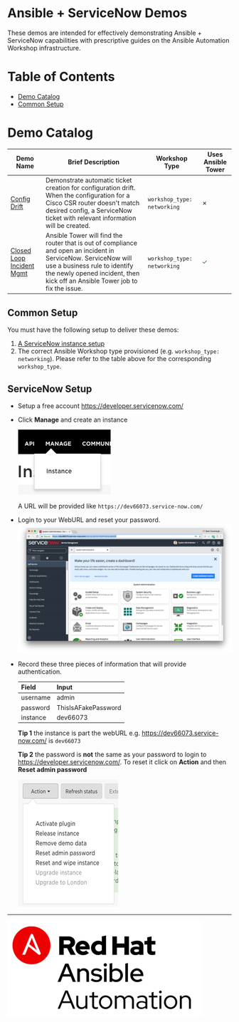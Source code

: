 # Ansible + ServiceNow Demos

These demos are intended for effectively demonstrating Ansible + ServiceNow capabilities with prescriptive guides on the Ansible Automation Workshop infrastructure.

# Table of Contents

- [Demo Catalog](#demo_catalog)
- [Common Setup](#common_setup)

# Demo Catalog

| Demo Name   | Brief Description  | Workshop Type | Uses Ansible Tower |
|---|---|---|---|
| [Config Drift](1-config-drift)  | Demonstrate automatic ticket creation for configuration drift.  When the configuration for a Cisco CSR router doesn't match desired config, a ServiceNow ticket with relevant information will be created. | `workshop_type: networking`  | ✗ |
| [Closed Loop Incident Mgmt](2-closed-loop-incident-mgmt)   | Ansible Tower will find the router that is out of compliance and open an incident in ServiceNow.  ServiceNow will use a business rule to identify the newly opened incident, then kick off an Ansible Tower job to fix the issue. | `workshop_type: networking`  | <font color="green">✓</font> |

## Common Setup

You must have the following setup to deliver these demos:

1. [A ServiceNow instance setup](#servicenow_setup)
2. The correct Ansible Workshop type provisioned (e.g. `workshop_type: networking`).  Please refer to the table above for the corresponding `workshop_type`.

## ServiceNow Setup

  - Setup a free account
    https://developer.servicenow.com/

  - Click **Manage** and create an instance

    ![manage](images/manage.png)

    A URL will be provided like ```https://dev66073.service-now.com/```

  - Login to your WebURL and reset your password.
    ![snow](images/snow.png)

  - Record these three pieces of information that will provide authentication.

    | Field | Input |
    | -------- |:--------------------|
    | username | admin |
    | password | ThisIsAFakePassword |
    | instance | dev66073      |

    **Tip 1** the instance is part the webURL e.g. https://dev66073.service-now.com/ is `dev66073`

    **Tip 2** the password is **not** the same as your password to login to https://developer.servicenow.com/.  To reset it click on **Action** and then **Reset admin password**

    ![reset](images/reset.png)

---
![Red Hat Ansible Automation](../../images/rh-ansible-automation.png)

